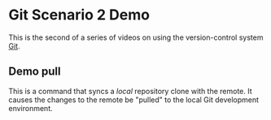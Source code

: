 # Git Scenario 2 Demo

This is the second of a series of videos on using the version-control system [Git](https://git-scm.com/).  

## Demo pull

This is a command that syncs a _local_ repository clone with the remote. It causes the changes to the remote be "pulled" to the local Git development environment.  
